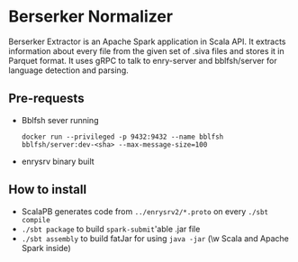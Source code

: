 # Berserker Normalizer

Berserker Extractor is an Apache Spark application in Scala API. 
It extracts information about every file from the given set of .siva files and stores it in Parquet format.
It uses gRPC to talk to enry-server and bblfsh/server for language detection and parsing. 

## Pre-requests
 - Bblfsh sever running
   ```
   docker run --privileged -p 9432:9432 --name bblfsh bblfsh/server:dev-<sha> --max-message-size=100
   ```
 - enrysrv binary built

## How to install

 - ScalaPB generates code from `../enrysrv2/*.proto` on every `./sbt compile`
 - `./sbt package` to build `spark-submit`'able .jar file
 - `./sbt assembly` to build fatJar for using `java -jar` (\w Scala and Apache Spark inside)



